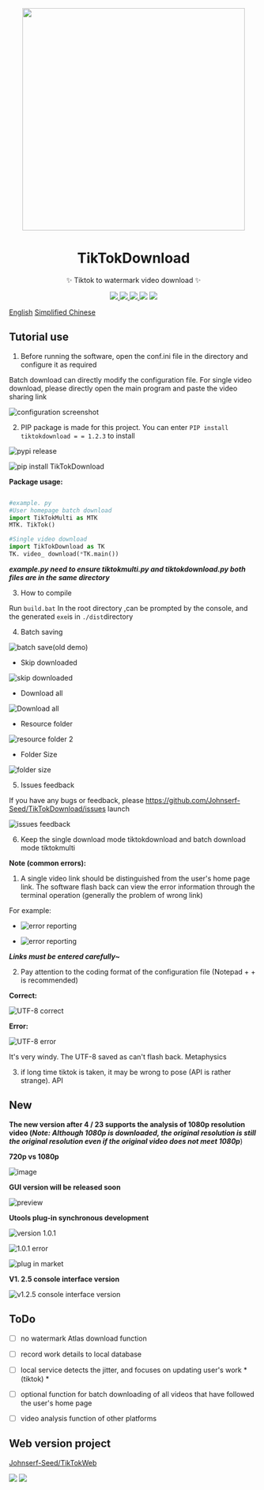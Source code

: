 <div align="center">
<img width="450px"src="https://tva1.sinaimg.cn/large/006908GAly1gqg5fvxuutj30dw0dwt99.jpg"/>
</div>
<h1 align="center">TikTokDownload</h1>
<p align="center"> ✨ Tiktok to watermark video download ✨</ p>
<p align="center">
<a href="https://github.com/Johnserf-Seed/TikTokDownload/blob/main/LICENSE">
<img src="https://img.shields.io/github/license/johnserf-seed/tiktokdownload">
</a>
<a href="https://github.com/Johnserf-Seed/TikTokDownload">
<img src="https://img.shields.io/badge/python-v3.8.5-green">
</a>
<a href="https://github.com/Johnserf-Seed/TikTokDownload">
<img src="https://img.shields.io/github/stars/johnserf-seed/tiktokdownload?style=social">
</a>
<a href="https://github.com/Johnserf-Seed/TikTokDownload">
<img src="https://img.shields.io/github/forks/johnserf-seed/tiktokdownload?style=social"></a>
<a target="_blank"href="http://mail.qq.com/cgi-bin/qm_share?t=qm_mailme&email=PFZTVFJPWU5aEU9ZWVh8WlNEUV1VUBJfU1E"Style="text decoration:none;">
<img src="http://rescdn.qqmail.com/zh_CN/htmledition/images/function/qm_open/ico_mailme_11.png"/>
</a>
</p>


[English](readme-en.md) [Simplified Chinese](readme.md)


## Tutorial use

1. Before running the software, open the conf.ini file in the directory and configure it as required


Batch download can directly modify the configuration file. For single video download, please directly open the main program and paste the video sharing link

![configuration screenshot](https://tvax1.sinaimg.cn/large/006908GAly1gqg5b6fbvsj30ng09iwes.jpg)


2. PIP package is made for this project. You can enter ``` PIP install tiktokdownload = = 1.2.3 ``` to install


![pypi release](https://tvax3.sinaimg.cn/large/006908GAly1gqg4j7ppuij30w60nnmxz.jpg)


![pip install TikTokDownload](https://tvax3.sinaimg.cn/large/006908GAly1gqg4jfswmxj30ul08xmy8.jpg)


**Package usage:**


```python

#example. py
#User homepage batch download
import TikTokMulti as MTK
MTK. TikTok()

#Single video download
import TikTokDownload as TK
TK. video_ download(*TK.main())

```

***example.py need to ensure tiktokmulti.py and tiktokdownload.py both files are in the same directory***


3. How to compile


Run ```build.bat``` In the root directory ,can be prompted by the console, and the generated ```exe```is in ```./dist```directory

4. Batch saving

![batch save](https://tvax1.sinaimg.cn/large/006908GAly1gqg4d73rryg31bi0hdx6p.gif)(old demo)

- Skip downloaded

![skip downloaded](https://tva4.sinaimg.cn/large/006908GAly1gt63poph2jj30rt0huwl8.jpg)

- Download all

![Download all](https://tva3.sinaimg.cn/large/006908GAly1gqg4dk7fiyj31cw0mo4qp.jpg)

- Resource folder

![resource folder 2](https://tva2.sinaimg.cn/large/006908GAly1gn1dim1oojj30q30ertaz.jpg)

- Folder Size

![folder size](https://tva3.sinaimg.cn/large/006908GAly1gqg4dny34uj30b10dt0st.jpg)


5. Issues feedback

If you have any bugs or feedback, please https://github.com/Johnserf-Seed/TikTokDownload/issues launch


![issues feedback](https://tva3.sinaimg.cn/large/006908GAly1gqg4f0b9kgj31hc0qwmz6.jpg)


6. Keep the single download mode tiktokdownload and batch download mode tiktokmulti


**Note (common errors):**


1. A single video link should be distinguished from the user's home page link. The software flash back can view the error information through the terminal operation (generally the problem of wrong link)


For example:


- ![error reporting](https://tvax4.sinaimg.cn/large/006908GAly1gn1dofvcc7j309800k3y9.jpg)


- ![error reporting](https://tvax2.sinaimg.cn/large/006908GAly1gn1dpoiqhzj306d0193ya.jpg)


***Links must be entered carefully~***


2. Pay attention to the coding format of the configuration file (Notepad + + is recommended)


**Correct:**


![UTF-8 correct](https://tva1.sinaimg.cn/large/006908GAly1gn1dl6jv3hj30ib09tq3k.jpg)


**Error:**


![UTF-8 error](https://tva1.sinaimg.cn/large/006908GAly1gn1dmakebqj30qh03lmx8.jpg)


It's very windy. The UTF-8 saved as can't flash back. Metaphysics

3. if long time tiktok is taken, it may be wrong to pose (API is rather strange). API


## New

**The new version after 4 / 23 supports the analysis of 1080p resolution video (*Note: Although 1080p is downloaded, the original resolution is still the original resolution even if the original video does not meet 1080p***)


**720p vs 1080p**

![image](https://tva4.sinaimg.cn/large/006908GAly1h1iwtyrqyij30id073q52.jpg)


**GUI version will be released soon**

![preview](https://tvax1.sinaimg.cn/large/006908GAly1gytdof69rrj30p00godhe.jpg)


**Utools plug-in synchronous development**

![version 1.0.1](https://tva4.sinaimg.cn/large/006908GAgy1gtbtg4t2n3j30ma02y40d.jpg)


![1.0.1 error](https://tvax1.sinaimg.cn/large/006908GAgy1gtbtgut1njj30ma02ygmk.jpg)


![plug in market](https://tva1.sinaimg.cn/large/006908GAgy1gtbtie2kuzj30pk0gqtd3.jpg)


**V1. 2.5 console interface version**


![v1.2.5 console interface version](https://tvax2.sinaimg.cn/large/006908GAly1gyuycwma5lj30ux0qstiz.jpg)


## ToDo

- [ ] no watermark Atlas download function

- [ ] record work details to local database

- [ ] local service detects the jitter, and focuses on updating user's work * (tiktok) *

- [ ] optional function for batch downloading of all videos that have followed the user's home page

- [ ] video analysis function of other platforms


## Web version project


[Johnserf-Seed/TikTokWeb](https://github.com/Johnserf-Seed/TikTokWeb)

<img src="https://tvax3.sinaimg.cn/large/006908GAly1h1e6e0mjmbj30m217a168.jpg">


<img src="https://tvax4.sinaimg.cn/large/006908GAly1gn1dxspeqeg302s02sdgf.gif">